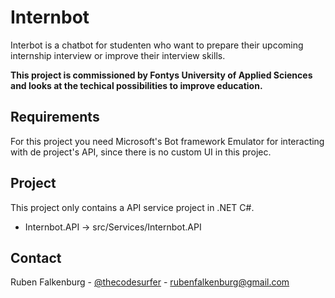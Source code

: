 # Internbot

Interbot is a chatbot for studenten who want to prepare their upcoming internship interview or improve their interview skills.

__This project is commissioned by Fontys University of Applied Sciences and looks at the techical possibilities to improve education.__

## Requirements

For this project you need Microsoft's Bot framework Emulator for interacting with de project's API, since there is no custom UI in this projec. 

## Project

This project only contains a API service project in .NET C#.
- Internbot.API             -> src/Services/Internbot.API

## Contact
Ruben Falkenburg - [@thecodesurfer](https://twitter.com/thecodesurfer) - rubenfalkenburg@gmail.com
